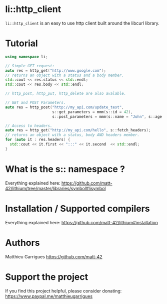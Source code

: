 li::http_client
===============================

`li::http_client` is an easy to use http client built around
the libcurl library.


# Tutorial

```c++
using namespace li;

// Simple GET request:
auto res = http_get("http://www.google.com");
// returns an object with a status and a body member.
std::cout << res.status << std::endl;
std::cout << res.body << std::endl;

// http_post, http_put, http_delete are also avalable.

// GET and POST Parameters.
auto res = http_post("http://my_api.com/update_test", 
                     s::get_parameters = mmm(s::id = 42), 
                     s::post_parameters = mmm(s::name = "John", s::age = 42));

// Access to headers.
auto res = http_get("http://my_api.com/hello", s::fetch_headers);
// returns an object with a status, body AND headers member.
for (auto it : res.headers) {
  std::cout << it.first << ":::" << it.second  << std::endl;
}
```

# What is the s:: namespace ?

Everything explained here: https://github.com/matt-42/lithium/tree/master/libraries/symbol#lisymbol

# Installation / Supported compilers

Everything explained here: https://github.com/matt-42/lithium#installation


# Authors

Matthieu Garrigues https://github.com/matt-42


# Support the project

If you find this project helpful, please consider donating:
https://www.paypal.me/matthieugarrigues
